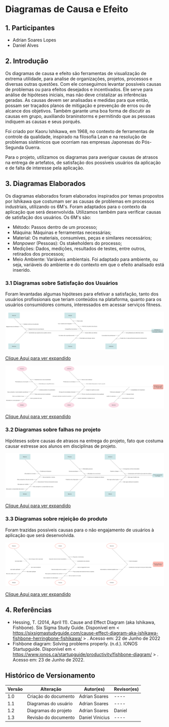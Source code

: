 # Diagramas de Causa e Efeito

## 1. Participantes

* Adrian Soares Lopes
* Daniel Alves

## 2. Introdução

Os diagramas de causa e efeito são ferramentas de visualização de extrema utilidade, para analise de organizações, projetos, processos e diversas outras questões. Com ele conseguimos levantar possíveis causas de problemas ou para efeitos desejados e incentivados. Ele serve para análise de hipóteses iniciais, mas não deve cristalizar as inferências geradas. As causas devem ser analisadas e medidas para que então, possam ser traçados planos de mitigação e prevenção de erros ou de alcance dos objetivos. Também garante uma boa forma de discutir as causas em grupo, auxiliando braninstorms e permitindo que as pessoas indiquem as causas e seus porquês.

Foi criado por Kaoru Ishikawa, em 1968, no contexto de ferramentas de controle da qualidade, inspirado na filosofia Lean e na resolução de problemas sistêmicos que ocorriam nas empresas Japonesas do Pós-Segunda Guerra.

Para o projeto, utilizamos os diagramas para averiguar causas de atrasos na entrega de artefatos, de satisfação dos possíveis usuários da aplicação e de falta de interesse pela aplicação.

## 3. Diagramas Elaborados

Os diagramas elaborados foram elaborados inspirados por temas propostos por Ishikawa que costumam ser as causas de problemas em processos industriais, utilizando os 6M's. Foram adaptados para o contexto da aplicação que será desenvolvida. Utilizamos também para verificar causas de satisfação dos usuários. Os 6M's são:

* Método: Passos dentro de um processo;
* Máquina: Máquinas e ferramentas necessárias;
* Material: Os materiais, consumíves, peças e similares necessários;
* *Manpower* (Pessoas): Os stakeholders do processo;
* Medições: Dados, medições, resultados de testes, entre outros, retirados dos processos;
* Meio Ambiente: Variáveis ambientais. Foi adaptado para ambiente, ou seja, variáveis do ambiente e do contexto em que o efeito analisado está inserido.

### 3.1 Diagramas sobre Satisfação dos Usuários

Foram levantadas algumas hipóteses para efetivar a satisfação, tanto dos usuários profissionais que teriam conteúdos na plataforma, quanto para os usuários consumidores comuns, interessados em acessar serviços fitness.

![UsersSimp](../../../assets/causaefeito/Cause_And_Effect_PROFISS.svg)

<a href="https://svgshare.com/s/iah.svg"> Clique Aqui para ver expandido </a>

![UsersProf](../../../assets/causaefeito/Cause_And_Effect_USER.svg)

<a href="https://svgur.com/i/iag.svg"> Clique Aqui para ver expandido </a>

### 3.2 Diagramas sobre falhas no projeto

Hipóteses sobre causas de atrasos na entrega do projeto, fato que costuma causar estresse aos alunos em disciplinas de projeto.

![UsersProj](../../../assets/causaefeito/Cause_And_Effect%20_PROJ.svg)

<a href="https://svgshare.com/s/iag.svg"> Clique Aqui para ver expandido </a>

### 3.3 Diagramas sobre rejeição do produto

Foram trazidas possíveis causas para o não engajamento de usuários à aplicação que será desenvolvida.

![ProductFailed](../../../assets/causaefeito/Cause_And_Effect_BAD_PRODUCT.svg)

<a href="https://svgur.com/i/ib2.svg"> Clique Aqui para ver expandido </a>

## 4. Referências

* Hessing, T. (2014, April 11). Cause and Effect Diagram (aka Ishikawa, Fishbone). Six Sigma Study Guide. Disponível em < https://sixsigmastudyguide.com/cause-effect-diagram-aka-ishikawa-fishbone-herringbone-fishikawa/ > . Acesso em: 22 de Junho de 2022
* Fishbone diagram: Solving problems properly. (n.d.). IONOS Startupguide. Disponível em < https://www.ionos.ca/startupguide/productivity/fishbone-diagram/ > . Acesso em: 23 de Junho de 2022.

## Histórico de Versionamento

Versão |       Alteração       |    Autor(es)   |    Revisor(es)
---- | ---- | ---- | ----
1.0 | Criação do documento | Adrian Soares |  ----
1.1 | Diagramas do usuário| Adrian Soares |  ----
1.2 | Diagramas do projeto| Adrian Soares |  Daniel
1.3 | Revisão do documento | Daniel Vinicius | ----
